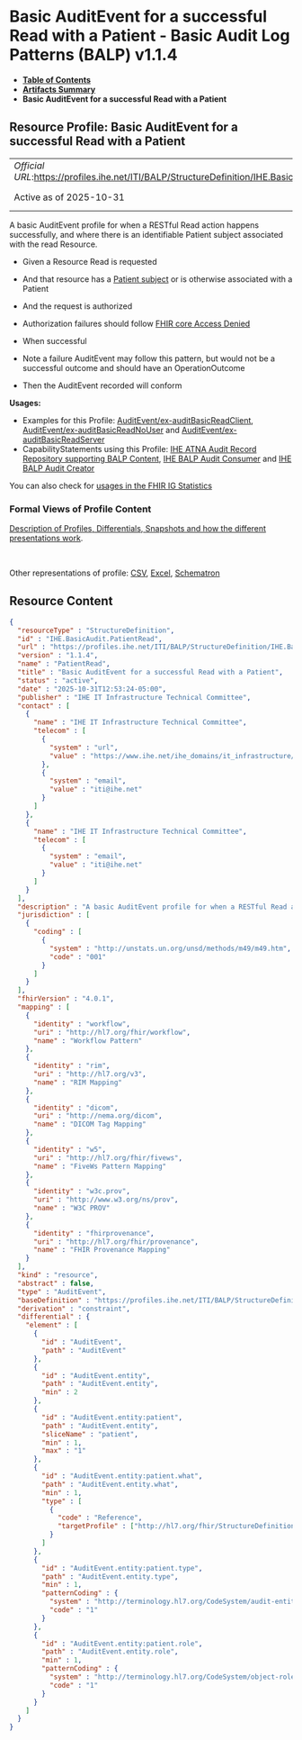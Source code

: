 # Basic AuditEvent for a successful Read with a Patient - Basic Audit Log Patterns (BALP) v1.1.4

* [**Table of Contents**](toc.md)
* [**Artifacts Summary**](artifacts.md)
* **Basic AuditEvent for a successful Read with a Patient**

## Resource Profile: Basic AuditEvent for a successful Read with a Patient 

| | |
| :--- | :--- |
| *Official URL*:https://profiles.ihe.net/ITI/BALP/StructureDefinition/IHE.BasicAudit.PatientRead | *Version*:1.1.4 |
| Active as of 2025-10-31 | *Computable Name*:PatientRead |

 
A basic AuditEvent profile for when a RESTful Read action happens successfully, and where there is an identifiable Patient subject associated with the read Resource. 
* Given a Resource Read is requested
* And that resource has a [Patient subject](volume-1.md#152416-patient-as-a-subject) or is otherwise associated with a Patient
* And the request is authorized 
* Authorization failures should follow [FHIR core Access Denied](http://hl7.org/fhir/security.html#AccessDenied)
 
* When successful 
* Note a failure AuditEvent may follow this pattern, but would not be a successful outcome and should have an OperationOutcome
 
* Then the AuditEvent recorded will conform
 

**Usages:**

* Examples for this Profile: [AuditEvent/ex-auditBasicReadClient](AuditEvent-ex-auditBasicReadClient.md), [AuditEvent/ex-auditBasicReadNoUser](AuditEvent-ex-auditBasicReadNoUser.md) and [AuditEvent/ex-auditBasicReadServer](AuditEvent-ex-auditBasicReadServer.md)
* CapabilityStatements using this Profile: [IHE ATNA Audit Record Repository supporting BALP Content](CapabilityStatement-IHE.BALP.ATNA.AuditRecordRepository.md), [IHE BALP Audit Consumer](CapabilityStatement-IHE.BALP.AuditConsumer.md) and [IHE BALP Audit Creator](CapabilityStatement-IHE.BALP.AuditCreator.md)

You can also check for [usages in the FHIR IG Statistics](https://packages2.fhir.org/xig/ihe.iti.balp|current/StructureDefinition/IHE.BasicAudit.PatientRead)

### Formal Views of Profile Content

 [Description of Profiles, Differentials, Snapshots and how the different presentations work](http://build.fhir.org/ig/FHIR/ig-guidance/readingIgs.html#structure-definitions). 

 

Other representations of profile: [CSV](StructureDefinition-IHE.BasicAudit.PatientRead.csv), [Excel](StructureDefinition-IHE.BasicAudit.PatientRead.xlsx), [Schematron](StructureDefinition-IHE.BasicAudit.PatientRead.sch) 



## Resource Content

```json
{
  "resourceType" : "StructureDefinition",
  "id" : "IHE.BasicAudit.PatientRead",
  "url" : "https://profiles.ihe.net/ITI/BALP/StructureDefinition/IHE.BasicAudit.PatientRead",
  "version" : "1.1.4",
  "name" : "PatientRead",
  "title" : "Basic AuditEvent for a successful Read with a Patient",
  "status" : "active",
  "date" : "2025-10-31T12:53:24-05:00",
  "publisher" : "IHE IT Infrastructure Technical Committee",
  "contact" : [
    {
      "name" : "IHE IT Infrastructure Technical Committee",
      "telecom" : [
        {
          "system" : "url",
          "value" : "https://www.ihe.net/ihe_domains/it_infrastructure/"
        },
        {
          "system" : "email",
          "value" : "iti@ihe.net"
        }
      ]
    },
    {
      "name" : "IHE IT Infrastructure Technical Committee",
      "telecom" : [
        {
          "system" : "email",
          "value" : "iti@ihe.net"
        }
      ]
    }
  ],
  "description" : "A basic AuditEvent profile for when a RESTful Read action happens successfully, and where there is an identifiable Patient subject associated with the read Resource.\n\n- Given a Resource Read is requested \n- And that resource has a [Patient subject](volume-1.html#152416-patient-as-a-subject) or is otherwise associated with a Patient\n- And the request is authorized\n  - Authorization failures should follow [FHIR core Access Denied](http://hl7.org/fhir/security.html#AccessDenied)\n- When successful\n  - Note a failure AuditEvent may follow this pattern, but would not be a successful outcome and should have an OperationOutcome\n- Then the AuditEvent recorded will conform",
  "jurisdiction" : [
    {
      "coding" : [
        {
          "system" : "http://unstats.un.org/unsd/methods/m49/m49.htm",
          "code" : "001"
        }
      ]
    }
  ],
  "fhirVersion" : "4.0.1",
  "mapping" : [
    {
      "identity" : "workflow",
      "uri" : "http://hl7.org/fhir/workflow",
      "name" : "Workflow Pattern"
    },
    {
      "identity" : "rim",
      "uri" : "http://hl7.org/v3",
      "name" : "RIM Mapping"
    },
    {
      "identity" : "dicom",
      "uri" : "http://nema.org/dicom",
      "name" : "DICOM Tag Mapping"
    },
    {
      "identity" : "w5",
      "uri" : "http://hl7.org/fhir/fivews",
      "name" : "FiveWs Pattern Mapping"
    },
    {
      "identity" : "w3c.prov",
      "uri" : "http://www.w3.org/ns/prov",
      "name" : "W3C PROV"
    },
    {
      "identity" : "fhirprovenance",
      "uri" : "http://hl7.org/fhir/provenance",
      "name" : "FHIR Provenance Mapping"
    }
  ],
  "kind" : "resource",
  "abstract" : false,
  "type" : "AuditEvent",
  "baseDefinition" : "https://profiles.ihe.net/ITI/BALP/StructureDefinition/IHE.BasicAudit.Read",
  "derivation" : "constraint",
  "differential" : {
    "element" : [
      {
        "id" : "AuditEvent",
        "path" : "AuditEvent"
      },
      {
        "id" : "AuditEvent.entity",
        "path" : "AuditEvent.entity",
        "min" : 2
      },
      {
        "id" : "AuditEvent.entity:patient",
        "path" : "AuditEvent.entity",
        "sliceName" : "patient",
        "min" : 1,
        "max" : "1"
      },
      {
        "id" : "AuditEvent.entity:patient.what",
        "path" : "AuditEvent.entity.what",
        "min" : 1,
        "type" : [
          {
            "code" : "Reference",
            "targetProfile" : ["http://hl7.org/fhir/StructureDefinition/Patient"]
          }
        ]
      },
      {
        "id" : "AuditEvent.entity:patient.type",
        "path" : "AuditEvent.entity.type",
        "min" : 1,
        "patternCoding" : {
          "system" : "http://terminology.hl7.org/CodeSystem/audit-entity-type",
          "code" : "1"
        }
      },
      {
        "id" : "AuditEvent.entity:patient.role",
        "path" : "AuditEvent.entity.role",
        "min" : 1,
        "patternCoding" : {
          "system" : "http://terminology.hl7.org/CodeSystem/object-role",
          "code" : "1"
        }
      }
    ]
  }
}

```

